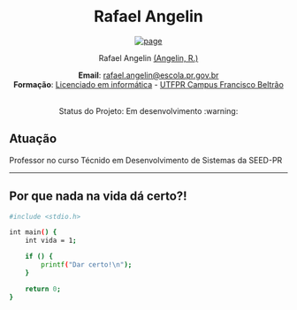 <h1 align="center">
    <br>
    Rafael Angelin
</h1>
  <p align="center">
    <a href="https://github.com/RafaAngelin">
      <img src="https://img.shields.io/badge/Follow-My%20Page-blue" alt="page">
    </a> 
  </p>
   
  <p align="center">
  Rafael Angelin <a href="https://rafaelangelin.com.br" target="_blank">(Angelin, R.)</a>
  </p>
  
  <p align="center">
  <b>Email</b>: <a href="mailto:rafael.angelin@escola.pr.gov.br" target="_blank">rafael.angelin@escola.pr.gov.br</a> <br>
  <b>Formação</b>: <a href="https://portal.utfpr.edu.br/cursos/graduacao/licenciatura/licenciatura-em-informatica" target="_blank">Licenciado em informática</a>
  -
  <a href="https://portal.utfpr.edu.br/campus/franciscobeltrao" target="_blank">UTFPR Campus Francisco Beltrão</a> <br>
  </p>
  
  <p align="center">
  <br>
  Status do Projeto: Em desenvolvimento :warning:
  </p>
  
  <h2>Atuação</h2>
  Professor no curso Técnido em Desenvolvimento de Sistemas da SEED-PR
  
  <hr>
  
  <h2>Por que nada na vida dá certo?!</h2>
  
  ```bash
  #include <stdio.h>
  
  int main() {
      int vida = 1;
  
      if () {
          printf("Dar certo!\n");
      }
  
      return 0;
  }
  ```
  
